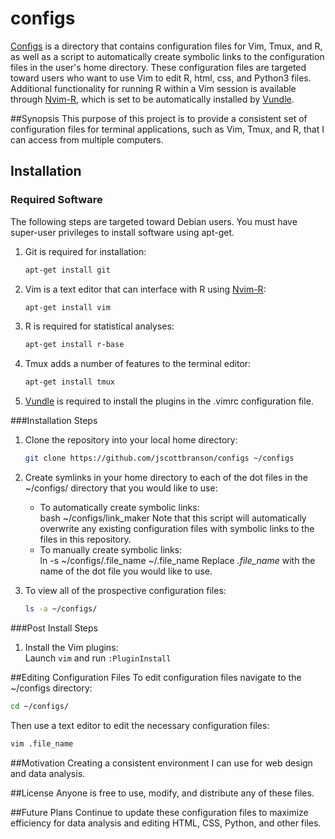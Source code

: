 # configs
[Configs] is a directory that contains configuration files for Vim, Tmux, and R, as well as a script to automatically create symbolic links to the configuration files in the user's home directory. These configuration files are targeted toward users who want to use Vim to edit R, html, css, and Python3 files. Additional functionality for running R within a Vim session is available through [Nvim-R], which is set to be automatically installed by [Vundle].

##Synopsis
This purpose of this project is to provide a consistent set of configuration
files for terminal applications, such as Vim, Tmux, and R, that I can access from
multiple computers.

## Installation
### Required Software
The following steps are targeted toward Debian users. You must have super-user
privileges to install software using apt-get.

1. Git is required for installation:  
	```bash
	apt-get install git
	```
2. Vim is a text editor that can interface with R using [Nvim-R]:  
	```bash
	apt-get install vim
	```

3. R is required for statistical analyses:  
	```bash
	apt-get install r-base
	```

4. Tmux adds a number of features to the terminal editor:  
	```bash
	apt-get install tmux
	```

5. [Vundle] is required to install the plugins in the .vimrc configuration file.

###Installation Steps
1. Clone the repository into your local home directory:  
	```bash
	git clone https://github.com/jscottbranson/configs ~/configs
	```

2. Create symlinks in your home directory to each of the dot files in the ~/configs/ directory that you would like to use:  
	* To automatically create symbolic links:  
      bash ~/configs/link_maker
		Note that this script will automatically overwrite any existing configuration
		files with symbolic links to the files in this repository.
	* To manually create symbolic links:  
		    ln -s ~/configs/.file_name ~/.file_name
		Replace *.file_name* with the name of the dot file you would like to use.

3. To view all of the prospective configuration files:  
	```bash
	ls -a ~/configs/
	```

###Post Install Steps
1. Install the Vim plugins:  
	Launch `vim` and run `:PluginInstall`

##Editing Configuration Files
To edit configuration files navigate to the ~/configs directory:  
```bash
cd ~/configs/
```

Then use a text editor to edit the necessary configuration files:  
```bash
vim .file_name
```

##Motivation
Creating a consistent environment I can use for web design and data analysis.

##License
Anyone is free to use, modify, and distribute any of these files.

##Future Plans
Continue to update these configuration files to maximize efficiency for data
analysis and editing HTML, CSS, Python, and other files.

[configs]:https://github.com/jscottbranson/configs
[Vundle]:https://github.com/VundleVim/Vundle.vim
[Nvim-R]:https://github.com/jalvesaq/Nvim-R
